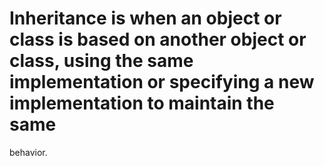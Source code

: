 # Inheritance is when an object or class is based on another object  or class, using the same implementation  or specifying a new implementation to maintain the same 
behavior.
